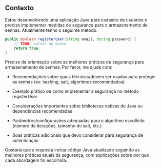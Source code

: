 ## Contexto
Estou desenvolvendo uma aplicação Java para cadastro de usuários e preciso implementar medidas de segurança para o armazenamento de senhas. Atualmente tenho o seguinte método:

```java
public boolean registerUser(String email, String password) {
    // TODO: salvar no banco
    return true;
} 
```
Preciso de orientação sobre as melhores práticas de segurança para armazenamento de senhas. Por favor, me ajude com:

- Recomendações sobre quais técnicas/devem ser usadas para proteger as senhas (ex: hashing, salt, algoritmos recomendados)

- Exemplo prático de como implementar a segurança no método registerUser

- Considerações importantes sobre bibliotecas nativas do Java ou dependências recomendadas

- Parâmetros/configurações adequadas para o algoritmo escolhido (número de iterações, tamanho do salt, etc.)

- Boas práticas adicionais que devo considerar para segurança de autenticação

Gostaria que a resposta inclua código Java atualizado seguindo as melhores práticas atuais de segurança, com explicações sobre por que cada abordagem foi escolhida.